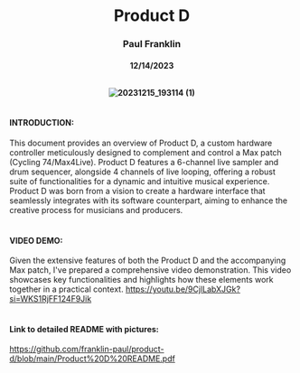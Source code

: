 <h1 align="center">Product D

<h3 align="center">Paul Franklin

<h4 align="center">12/14/2023
<br/><br/>
  
![20231215_193114 (1)](https://github.com/franklin-paul/product-d/assets/157861146/b51aaf37-2402-4384-a788-ea5d875abd5d)
<br/><br/>
#### INTRODUCTION:
This document provides an overview of Product D, a custom hardware controller meticulously designed to complement and control a Max patch (Cycling 74/Max4Live). Product D features a 6-channel live
sampler and drum sequencer, alongside 4 channels of live looping, offering a robust suite of functionalities for a dynamic and intuitive musical experience. Product D was born from a vision to create a hardware interface that seamlessly integrates with its software counterpart, aiming to enhance the creative process for musicians and producers.
<br/><br/>
#### VIDEO DEMO:
Given the extensive features of both the Product D and the accompanying Max patch, I've prepared a comprehensive video demonstration. This video showcases key functionalities and highlights how these elements work together in a practical context.
https://youtu.be/9CjlLabXJGk?si=WKS1RjFF124F9Jik
<br/><br/>
#### Link to detailed README with pictures:
https://github.com/franklin-paul/product-d/blob/main/Product%20D%20README.pdf
